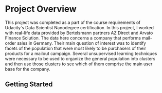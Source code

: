 # Project Overview

This project was completed as a part of the course requirements of Udacity's Data Scientist Nanodegree certification. In this project,
I worked with real-life data provided by Bertelsmann partners AZ Direct and Arvato Finance Solution. The data here concerns a company that performs mail-order sales in Germany.
Their main question of interest was to identify facets of the population that were most likely to be purchasers of their products for a mailout campaign.
Several unsupervised learning techniques were necessary to be used to organize the general population into clusters and then use those clusters to see which of them comprise the main user base for the company.

## Getting Started
